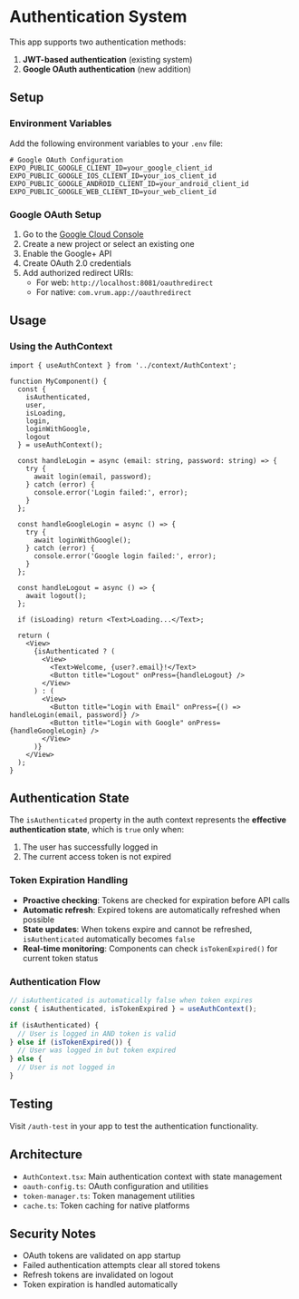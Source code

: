 # Authentication System

This app supports two authentication methods:

1. **JWT-based authentication** (existing system)
2. **Google OAuth authentication** (new addition)

## Setup

### Environment Variables

Add the following environment variables to your `.env` file:

```env
# Google OAuth Configuration
EXPO_PUBLIC_GOOGLE_CLIENT_ID=your_google_client_id
EXPO_PUBLIC_GOOGLE_IOS_CLIENT_ID=your_ios_client_id
EXPO_PUBLIC_GOOGLE_ANDROID_CLIENT_ID=your_android_client_id
EXPO_PUBLIC_GOOGLE_WEB_CLIENT_ID=your_web_client_id
```

### Google OAuth Setup

1. Go to the [Google Cloud Console](https://console.cloud.google.com/)
2. Create a new project or select an existing one
3. Enable the Google+ API
4. Create OAuth 2.0 credentials
5. Add authorized redirect URIs:
   - For web: `http://localhost:8081/oauthredirect`
   - For native: `com.vrum.app://oauthredirect`

## Usage

### Using the AuthContext

```tsx
import { useAuthContext } from '../context/AuthContext';

function MyComponent() {
  const {
    isAuthenticated,
    user,
    isLoading,
    login,
    loginWithGoogle,
    logout
  } = useAuthContext();

  const handleLogin = async (email: string, password: string) => {
    try {
      await login(email, password);
    } catch (error) {
      console.error('Login failed:', error);
    }
  };

  const handleGoogleLogin = async () => {
    try {
      await loginWithGoogle();
    } catch (error) {
      console.error('Google login failed:', error);
    }
  };

  const handleLogout = async () => {
    await logout();
  };

  if (isLoading) return <Text>Loading...</Text>;

  return (
    <View>
      {isAuthenticated ? (
        <View>
          <Text>Welcome, {user?.email}!</Text>
          <Button title="Logout" onPress={handleLogout} />
        </View>
      ) : (
        <View>
          <Button title="Login with Email" onPress={() => handleLogin(email, password)} />
          <Button title="Login with Google" onPress={handleGoogleLogin} />
        </View>
      )}
    </View>
  );
}
```

## Authentication State

The `isAuthenticated` property in the auth context represents the **effective authentication state**, which is `true` only when:

1. The user has successfully logged in
2. The current access token is not expired

### Token Expiration Handling

- **Proactive checking**: Tokens are checked for expiration before API calls
- **Automatic refresh**: Expired tokens are automatically refreshed when possible
- **State updates**: When tokens expire and cannot be refreshed, `isAuthenticated` automatically becomes `false`
- **Real-time monitoring**: Components can check `isTokenExpired()` for current token status

### Authentication Flow

```typescript
// isAuthenticated is automatically false when token expires
const { isAuthenticated, isTokenExpired } = useAuthContext();

if (isAuthenticated) {
  // User is logged in AND token is valid
} else if (isTokenExpired()) {
  // User was logged in but token expired
} else {
  // User is not logged in
}
```

## Testing

Visit `/auth-test` in your app to test the authentication functionality.

## Architecture

- `AuthContext.tsx`: Main authentication context with state management
- `oauth-config.ts`: OAuth configuration and utilities
- `token-manager.ts`: Token management utilities
- `cache.ts`: Token caching for native platforms

## Security Notes

- OAuth tokens are validated on app startup
- Failed authentication attempts clear all stored tokens
- Refresh tokens are invalidated on logout
- Token expiration is handled automatically